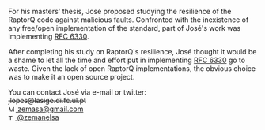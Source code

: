 For his masters' thesis, Jos&eacute; proposed studying the resilience of the RaptorQ code against malicious faults. Confronted with the inexistence of any free/open implementation of the standard, part of Jos&eacute;'s work was implementing [RFC 6330](http://tools.ietf.org/html/rfc6330).

After completing his study on RaptorQ's resilience, Jos&eacute; thought it would be a shame to let all the time and effort put in implementing [RFC 6330](http://tools.ietf.org/html/rfc6330) go to waste. Given the lack of open RaptorQ implementations, the obvious choice was to make it an open source project.

<!--- We use the span tag to disable auto URL on email -->
You can contact Jos&eacute; via e-mail or twitter:  
<strike>jlopes<span></span>@lasige.di.fc.ul.pt</strike>  
[<img src="resources/mail-logo.png" width="15" height="12" alt="Mail logo"/>  zemasa@gmail.com](mailto:zemasa@gmail.com)  
[<img src="resources/twitter-logo.png" width="14" height="11" alt="Twitter logo"/>  @zemanelsa](https://twitter.com/zemanelsa)
